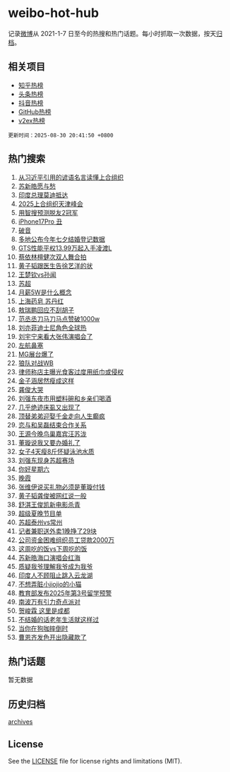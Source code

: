 # weibo-hot-hub

记录[微博](https://www.weibo.com)从 2021-1-7 日至今的热搜和热门话题。每小时抓取一次数据，按天[归档](archives)。

## 相关项目

- [知乎热榜](https://github.com/snaildev/zhihu-hot-hub)
- [头条热榜](https://github.com/snaildev/toutiao-hot-hub)
- [抖音热榜](https://github.com/snaildev/douyin-hot-hub)
- [GitHub热榜](https://github.com/snaildev/github-hot-hub)
- [v2ex热榜](https://github.com/snaildev/v2ex-hot-hub)


`更新时间：2025-08-30 20:41:50 +0800`

## 热门搜索

1. [从习近平引用的谚语名言读懂上合组织](https://m.weibo.cn/search?containerid=100103type%3D1%26t%3D10%26q%3D%23%E4%BB%8E%E4%B9%A0%E8%BF%91%E5%B9%B3%E5%BC%95%E7%94%A8%E7%9A%84%E8%B0%9A%E8%AF%AD%E5%90%8D%E8%A8%80%E8%AF%BB%E6%87%82%E4%B8%8A%E5%90%88%E7%BB%84%E7%BB%87%23&stream_entry_id=51&isnewpage=1&extparam=seat%3D1%26stream_entry_id%3D51%26pos%3D0%26filter_type%3Drealtimehot%26cate%3D10103%26c_type%3D51%26dgr%3D0%26q%3D%2523%25E4%25BB%258E%25E4%25B9%25A0%25E8%25BF%2591%25E5%25B9%25B3%25E5%25BC%2595%25E7%2594%25A8%25E7%259A%2584%25E8%25B0%259A%25E8%25AF%25AD%25E5%2590%258D%25E8%25A8%2580%25E8%25AF%25BB%25E6%2587%2582%25E4%25B8%258A%25E5%2590%2588%25E7%25BB%2584%25E7%25BB%2587%2523%26display_time%3D1756557708%26pre_seqid%3D175655770857805444306)
1. [苏新皓愿与愁](https://m.weibo.cn/search?containerid=100103type%3D1%26t%3D10%26q%3D%E8%8B%8F%E6%96%B0%E7%9A%93%E6%84%BF%E4%B8%8E%E6%84%81&stream_entry_id=31&isnewpage=1&extparam=seat%3D1%26stream_entry_id%3D31%26lcate%3D5001%26realpos%3D1%26filter_type%3Drealtimehot%26dgr%3D0%26band_rank%3D1%26c_type%3D31%26cate%3D5001%26flag%3D1%26q%3D%25E8%258B%258F%25E6%2596%25B0%25E7%259A%2593%25E6%2584%25BF%25E4%25B8%258E%25E6%2584%2581%26pos%3D0%26display_time%3D1756557708%26pre_seqid%3D175655770857805444306)
1. [印度总理莫迪抵达](https://m.weibo.cn/search?containerid=100103type%3D1%26t%3D10%26q%3D%23%E5%8D%B0%E5%BA%A6%E6%80%BB%E7%90%86%E8%8E%AB%E8%BF%AA%E6%8A%B5%E8%BE%BE%23&stream_entry_id=31&isnewpage=1&extparam=seat%3D1%26stream_entry_id%3D31%26lcate%3D5001%26realpos%3D2%26filter_type%3Drealtimehot%26dgr%3D0%26band_rank%3D2%26c_type%3D31%26cate%3D5001%26flag%3D1%26q%3D%2523%25E5%258D%25B0%25E5%25BA%25A6%25E6%2580%25BB%25E7%2590%2586%25E8%258E%25AB%25E8%25BF%25AA%25E6%258A%25B5%25E8%25BE%25BE%2523%26pos%3D1%26display_time%3D1756557708%26pre_seqid%3D175655770857805444306)
1. [2025上合组织天津峰会](https://m.weibo.cn/search?containerid=100103type%3D1%26t%3D10%26q%3D%232025%E4%B8%8A%E5%90%88%E7%BB%84%E7%BB%87%E5%A4%A9%E6%B4%A5%E5%B3%B0%E4%BC%9A%23&stream_entry_id=31&isnewpage=1&extparam=seat%3D1%26stream_entry_id%3D31%26lcate%3D5001%26realpos%3D3%26filter_type%3Drealtimehot%26dgr%3D0%26band_rank%3D3%26c_type%3D31%26cate%3D5001%26flag%3D0%26q%3D%25232025%25E4%25B8%258A%25E5%2590%2588%25E7%25BB%2584%25E7%25BB%2587%25E5%25A4%25A9%25E6%25B4%25A5%25E5%25B3%25B0%25E4%25BC%259A%2523%26pos%3D2%26display_time%3D1756557708%26pre_seqid%3D175655770857805444306)
1. [用智搜预测脱友2冠军](https://m.weibo.cn/search?containerid=100103type%3D1%26t%3D10%26q%3D%23%E7%94%A8%E6%99%BA%E6%90%9C%E9%A2%84%E6%B5%8B%E8%84%B1%E5%8F%8B2%E5%86%A0%E5%86%9B%23&stream_entry_id=31&isnewpage=1&extparam=seat%3D1%26stream_entry_id%3D31%26is_ad_pos%3D1%26lcate%3D5001%26q%3D%2523%25E7%2594%25A8%25E6%2599%25BA%25E6%2590%259C%25E9%25A2%2584%25E6%25B5%258B%25E8%2584%25B1%25E5%258F%258B2%25E5%2586%25A0%25E5%2586%259B%2523%26pos%3D3%26adid%3D299160%26c_type%3D31%26cate%3D5001%26band_rank%3D4%26filter_type%3Drealtimehot%26dgr%3D0%26display_time%3D1756557708%26pre_seqid%3D175655770857805444306)
1. [iPhone17Pro 丑](https://m.weibo.cn/search?containerid=100103type%3D1%26t%3D10%26q%3DiPhone17Pro+%E4%B8%91&stream_entry_id=31&isnewpage=1&extparam=seat%3D1%26stream_entry_id%3D31%26lcate%3D5001%26realpos%3D4%26filter_type%3Drealtimehot%26dgr%3D0%26band_rank%3D4%26c_type%3D31%26cate%3D5001%26flag%3D0%26q%3DiPhone17Pro%2520%25E4%25B8%2591%26pos%3D4%26display_time%3D1756557708%26pre_seqid%3D175655770857805444306)
1. [破音](https://m.weibo.cn/search?containerid=100103type%3D1%26t%3D10%26q%3D%E7%A0%B4%E9%9F%B3&stream_entry_id=31&isnewpage=1&extparam=seat%3D1%26stream_entry_id%3D31%26lcate%3D5001%26realpos%3D5%26filter_type%3Drealtimehot%26dgr%3D0%26band_rank%3D5%26c_type%3D31%26cate%3D5001%26flag%3D1%26q%3D%25E7%25A0%25B4%25E9%259F%25B3%26pos%3D5%26display_time%3D1756557708%26pre_seqid%3D175655770857805444306)
1. [多地公布今年七夕结婚登记数据](https://m.weibo.cn/search?containerid=100103type%3D1%26t%3D10%26q%3D%23%E5%A4%9A%E5%9C%B0%E5%85%AC%E5%B8%83%E4%BB%8A%E5%B9%B4%E4%B8%83%E5%A4%95%E7%BB%93%E5%A9%9A%E7%99%BB%E8%AE%B0%E6%95%B0%E6%8D%AE%23&stream_entry_id=31&isnewpage=1&extparam=seat%3D1%26stream_entry_id%3D31%26lcate%3D5001%26realpos%3D6%26filter_type%3Drealtimehot%26dgr%3D0%26band_rank%3D6%26c_type%3D31%26cate%3D5001%26flag%3D0%26q%3D%2523%25E5%25A4%259A%25E5%259C%25B0%25E5%2585%25AC%25E5%25B8%2583%25E4%25BB%258A%25E5%25B9%25B4%25E4%25B8%2583%25E5%25A4%2595%25E7%25BB%2593%25E5%25A9%259A%25E7%2599%25BB%25E8%25AE%25B0%25E6%2595%25B0%25E6%258D%25AE%2523%26pos%3D6%26display_time%3D1756557708%26pre_seqid%3D175655770857805444306)
1. [GTS性能平权13.99万起入手凌渡L](https://m.weibo.cn/search?containerid=100103type%3D1%26t%3D10%26q%3D%23GTS%E6%80%A7%E8%83%BD%E5%B9%B3%E6%9D%8313.99%E4%B8%87%E8%B5%B7%E5%85%A5%E6%89%8B%E5%87%8C%E6%B8%A1L%23&stream_entry_id=31&isnewpage=1&extparam=seat%3D1%26stream_entry_id%3D31%26is_ad_pos%3D1%26lcate%3D5001%26filter_type%3Drealtimehot%26adid%3D299123%26pos%3D7%26topic_ad%3D1%26c_type%3D31%26cate%3D5001%26band_rank%3D7%26q%3D%2523GTS%25E6%2580%25A7%25E8%2583%25BD%25E5%25B9%25B3%25E6%259D%258313.99%25E4%25B8%2587%25E8%25B5%25B7%25E5%2585%25A5%25E6%2589%258B%25E5%2587%258C%25E6%25B8%25A1L%2523%26dgr%3D0%26display_time%3D1756557708%26pre_seqid%3D175655770857805444306)
1. [蔡依林檀健次双人舞合拍](https://m.weibo.cn/search?containerid=100103type%3D1%26t%3D10%26q%3D%E8%94%A1%E4%BE%9D%E6%9E%97%E6%AA%80%E5%81%A5%E6%AC%A1%E5%8F%8C%E4%BA%BA%E8%88%9E%E5%90%88%E6%8B%8D&stream_entry_id=31&isnewpage=1&extparam=seat%3D1%26stream_entry_id%3D31%26lcate%3D5001%26realpos%3D7%26filter_type%3Drealtimehot%26dgr%3D0%26band_rank%3D7%26c_type%3D31%26cate%3D5001%26flag%3D1%26q%3D%25E8%2594%25A1%25E4%25BE%259D%25E6%259E%2597%25E6%25AA%2580%25E5%2581%25A5%25E6%25AC%25A1%25E5%258F%258C%25E4%25BA%25BA%25E8%2588%259E%25E5%2590%2588%25E6%258B%258D%26pos%3D8%26display_time%3D1756557708%26pre_seqid%3D175655770857805444306)
1. [黄子韬跟医生告徐艺洋的状](https://m.weibo.cn/search?containerid=100103type%3D1%26t%3D10%26q%3D%E9%BB%84%E5%AD%90%E9%9F%AC%E8%B7%9F%E5%8C%BB%E7%94%9F%E5%91%8A%E5%BE%90%E8%89%BA%E6%B4%8B%E7%9A%84%E7%8A%B6&stream_entry_id=31&isnewpage=1&extparam=seat%3D1%26stream_entry_id%3D31%26lcate%3D5001%26realpos%3D8%26filter_type%3Drealtimehot%26dgr%3D0%26band_rank%3D8%26c_type%3D31%26cate%3D5001%26flag%3D1%26q%3D%25E9%25BB%2584%25E5%25AD%2590%25E9%259F%25AC%25E8%25B7%259F%25E5%258C%25BB%25E7%2594%259F%25E5%2591%258A%25E5%25BE%2590%25E8%2589%25BA%25E6%25B4%258B%25E7%259A%2584%25E7%258A%25B6%26pos%3D9%26display_time%3D1756557708%26pre_seqid%3D175655770857805444306)
1. [王楚钦vs孙闻](https://m.weibo.cn/search?containerid=100103type%3D1%26t%3D10%26q%3D%23%E7%8E%8B%E6%A5%9A%E9%92%A6vs%E5%AD%99%E9%97%BB%23&stream_entry_id=31&isnewpage=1&extparam=seat%3D1%26stream_entry_id%3D31%26lcate%3D5001%26realpos%3D9%26filter_type%3Drealtimehot%26dgr%3D0%26band_rank%3D9%26c_type%3D31%26cate%3D5001%26flag%3D1%26q%3D%2523%25E7%258E%258B%25E6%25A5%259A%25E9%2592%25A6vs%25E5%25AD%2599%25E9%2597%25BB%2523%26pos%3D10%26display_time%3D1756557708%26pre_seqid%3D175655770857805444306)
1. [苏超](https://m.weibo.cn/search?containerid=100103type%3D1%26t%3D10%26q%3D%E8%8B%8F%E8%B6%85&stream_entry_id=31&isnewpage=1&extparam=seat%3D1%26stream_entry_id%3D31%26lcate%3D5001%26realpos%3D10%26filter_type%3Drealtimehot%26dgr%3D0%26band_rank%3D10%26c_type%3D31%26cate%3D5001%26flag%3D0%26q%3D%25E8%258B%258F%25E8%25B6%2585%26pos%3D11%26display_time%3D1756557708%26pre_seqid%3D175655770857805444306)
1. [月薪5W是什么概念](https://m.weibo.cn/search?containerid=100103type%3D1%26t%3D10%26q%3D%E6%9C%88%E8%96%AA5W%E6%98%AF%E4%BB%80%E4%B9%88%E6%A6%82%E5%BF%B5&stream_entry_id=31&isnewpage=1&extparam=seat%3D1%26stream_entry_id%3D31%26lcate%3D5001%26realpos%3D11%26filter_type%3Drealtimehot%26dgr%3D0%26band_rank%3D11%26c_type%3D31%26cate%3D5001%26flag%3D1%26q%3D%25E6%259C%2588%25E8%2596%25AA5W%25E6%2598%25AF%25E4%25BB%2580%25E4%25B9%2588%25E6%25A6%2582%25E5%25BF%25B5%26pos%3D12%26display_time%3D1756557708%26pre_seqid%3D175655770857805444306)
1. [上海药皂 苏丹红](https://m.weibo.cn/search?containerid=100103type%3D1%26t%3D10%26q%3D%E4%B8%8A%E6%B5%B7%E8%8D%AF%E7%9A%82+%E8%8B%8F%E4%B8%B9%E7%BA%A2&stream_entry_id=31&isnewpage=1&extparam=seat%3D1%26stream_entry_id%3D31%26lcate%3D5001%26realpos%3D12%26filter_type%3Drealtimehot%26dgr%3D0%26band_rank%3D12%26c_type%3D31%26cate%3D5001%26flag%3D0%26q%3D%25E4%25B8%258A%25E6%25B5%25B7%25E8%258D%25AF%25E7%259A%2582%2520%25E8%258B%258F%25E4%25B8%25B9%25E7%25BA%25A2%26pos%3D13%26display_time%3D1756557708%26pre_seqid%3D175655770857805444306)
1. [敖瑞鹏回应不刮胡子](https://m.weibo.cn/search?containerid=100103type%3D1%26t%3D10%26q%3D%23%E6%95%96%E7%91%9E%E9%B9%8F%E5%9B%9E%E5%BA%94%E4%B8%8D%E5%88%AE%E8%83%A1%E5%AD%90%23&stream_entry_id=31&isnewpage=1&extparam=seat%3D1%26stream_entry_id%3D31%26lcate%3D5001%26realpos%3D13%26filter_type%3Drealtimehot%26dgr%3D0%26band_rank%3D13%26c_type%3D31%26cate%3D5001%26flag%3D1%26q%3D%2523%25E6%2595%2596%25E7%2591%259E%25E9%25B9%258F%25E5%259B%259E%25E5%25BA%2594%25E4%25B8%258D%25E5%2588%25AE%25E8%2583%25A1%25E5%25AD%2590%2523%26pos%3D14%26display_time%3D1756557708%26pre_seqid%3D175655770857805444306)
1. [范丞丞刀马刀马点赞破1000w](https://m.weibo.cn/search?containerid=100103type%3D1%26t%3D10%26q%3D%23%E8%8C%83%E4%B8%9E%E4%B8%9E%E5%88%80%E9%A9%AC%E5%88%80%E9%A9%AC%E7%82%B9%E8%B5%9E%E7%A0%B41000w%23&stream_entry_id=31&isnewpage=1&extparam=seat%3D1%26stream_entry_id%3D31%26lcate%3D5001%26realpos%3D14%26filter_type%3Drealtimehot%26dgr%3D0%26band_rank%3D14%26c_type%3D31%26cate%3D5001%26flag%3D0%26q%3D%2523%25E8%258C%2583%25E4%25B8%259E%25E4%25B8%259E%25E5%2588%2580%25E9%25A9%25AC%25E5%2588%2580%25E9%25A9%25AC%25E7%2582%25B9%25E8%25B5%259E%25E7%25A0%25B41000w%2523%26pos%3D15%26display_time%3D1756557708%26pre_seqid%3D175655770857805444306)
1. [刘亦菲迪士尼角色全球热](https://m.weibo.cn/search?containerid=100103type%3D1%26t%3D10%26q%3D%E5%88%98%E4%BA%A6%E8%8F%B2%E8%BF%AA%E5%A3%AB%E5%B0%BC%E8%A7%92%E8%89%B2%E5%85%A8%E7%90%83%E7%83%AD&stream_entry_id=31&isnewpage=1&extparam=seat%3D1%26stream_entry_id%3D31%26lcate%3D5001%26realpos%3D15%26filter_type%3Drealtimehot%26dgr%3D0%26band_rank%3D15%26c_type%3D31%26cate%3D5001%26flag%3D1%26q%3D%25E5%2588%2598%25E4%25BA%25A6%25E8%258F%25B2%25E8%25BF%25AA%25E5%25A3%25AB%25E5%25B0%25BC%25E8%25A7%2592%25E8%2589%25B2%25E5%2585%25A8%25E7%2590%2583%25E7%2583%25AD%26pos%3D16%26display_time%3D1756557708%26pre_seqid%3D175655770857805444306)
1. [刘宇宁来看大张伟演唱会了](https://m.weibo.cn/search?containerid=100103type%3D1%26t%3D10%26q%3D%E5%88%98%E5%AE%87%E5%AE%81%E6%9D%A5%E7%9C%8B%E5%A4%A7%E5%BC%A0%E4%BC%9F%E6%BC%94%E5%94%B1%E4%BC%9A%E4%BA%86&stream_entry_id=31&isnewpage=1&extparam=seat%3D1%26stream_entry_id%3D31%26lcate%3D5001%26realpos%3D16%26filter_type%3Drealtimehot%26dgr%3D0%26band_rank%3D16%26c_type%3D31%26cate%3D5001%26flag%3D1%26q%3D%25E5%2588%2598%25E5%25AE%2587%25E5%25AE%2581%25E6%259D%25A5%25E7%259C%258B%25E5%25A4%25A7%25E5%25BC%25A0%25E4%25BC%259F%25E6%25BC%2594%25E5%2594%25B1%25E4%25BC%259A%25E4%25BA%2586%26pos%3D17%26display_time%3D1756557708%26pre_seqid%3D175655770857805444306)
1. [左航鼻塞](https://m.weibo.cn/search?containerid=100103type%3D1%26t%3D10%26q%3D%E5%B7%A6%E8%88%AA%E9%BC%BB%E5%A1%9E&stream_entry_id=31&isnewpage=1&extparam=seat%3D1%26stream_entry_id%3D31%26lcate%3D5001%26realpos%3D17%26filter_type%3Drealtimehot%26dgr%3D0%26band_rank%3D17%26c_type%3D31%26cate%3D5001%26flag%3D1%26q%3D%25E5%25B7%25A6%25E8%2588%25AA%25E9%25BC%25BB%25E5%25A1%259E%26pos%3D18%26display_time%3D1756557708%26pre_seqid%3D175655770857805444306)
1. [MG展台爆了](https://m.weibo.cn/search?containerid=100103type%3D1%26t%3D10%26q%3D%23MG%E5%B1%95%E5%8F%B0%E7%88%86%E4%BA%86%23&stream_entry_id=31&isnewpage=1&extparam=seat%3D1%26stream_entry_id%3D31%26lcate%3D5001%26realpos%3D18%26filter_type%3Drealtimehot%26dgr%3D0%26band_rank%3D18%26c_type%3D31%26cate%3D5001%26flag%3D1%26q%3D%2523MG%25E5%25B1%2595%25E5%258F%25B0%25E7%2588%2586%25E4%25BA%2586%2523%26pos%3D19%26display_time%3D1756557708%26pre_seqid%3D175655770857805444306)
1. [狼队对战WB](https://m.weibo.cn/search?containerid=100103type%3D1%26t%3D10%26q%3D%23%E7%8B%BC%E9%98%9F%E5%AF%B9%E6%88%98WB%23&stream_entry_id=31&isnewpage=1&extparam=seat%3D1%26stream_entry_id%3D31%26lcate%3D5001%26realpos%3D19%26filter_type%3Drealtimehot%26dgr%3D0%26band_rank%3D19%26c_type%3D31%26cate%3D5001%26flag%3D1%26q%3D%2523%25E7%258B%25BC%25E9%2598%259F%25E5%25AF%25B9%25E6%2588%2598WB%2523%26pos%3D20%26display_time%3D1756557708%26pre_seqid%3D175655770857805444306)
1. [律师称店主曝光食客过度用纸巾或侵权](https://m.weibo.cn/search?containerid=100103type%3D1%26t%3D10%26q%3D%23%E5%BE%8B%E5%B8%88%E7%A7%B0%E5%BA%97%E4%B8%BB%E6%9B%9D%E5%85%89%E9%A3%9F%E5%AE%A2%E8%BF%87%E5%BA%A6%E7%94%A8%E7%BA%B8%E5%B7%BE%E6%88%96%E4%BE%B5%E6%9D%83%23&stream_entry_id=31&isnewpage=1&extparam=seat%3D1%26stream_entry_id%3D31%26lcate%3D5001%26realpos%3D20%26filter_type%3Drealtimehot%26dgr%3D0%26band_rank%3D20%26c_type%3D31%26cate%3D5001%26flag%3D1%26q%3D%2523%25E5%25BE%258B%25E5%25B8%2588%25E7%25A7%25B0%25E5%25BA%2597%25E4%25B8%25BB%25E6%259B%259D%25E5%2585%2589%25E9%25A3%259F%25E5%25AE%25A2%25E8%25BF%2587%25E5%25BA%25A6%25E7%2594%25A8%25E7%25BA%25B8%25E5%25B7%25BE%25E6%2588%2596%25E4%25BE%25B5%25E6%259D%2583%2523%26pos%3D21%26display_time%3D1756557708%26pre_seqid%3D175655770857805444306)
1. [金子涵居然瘦成这样](https://m.weibo.cn/search?containerid=100103type%3D1%26t%3D10%26q%3D%E9%87%91%E5%AD%90%E6%B6%B5%E5%B1%85%E7%84%B6%E7%98%A6%E6%88%90%E8%BF%99%E6%A0%B7&stream_entry_id=31&isnewpage=1&extparam=seat%3D1%26stream_entry_id%3D31%26lcate%3D5001%26realpos%3D21%26filter_type%3Drealtimehot%26dgr%3D0%26band_rank%3D21%26c_type%3D31%26cate%3D5001%26flag%3D2%26q%3D%25E9%2587%2591%25E5%25AD%2590%25E6%25B6%25B5%25E5%25B1%2585%25E7%2584%25B6%25E7%2598%25A6%25E6%2588%2590%25E8%25BF%2599%25E6%25A0%25B7%26pos%3D22%26display_time%3D1756557708%26pre_seqid%3D175655770857805444306)
1. [龚俊大哭](https://m.weibo.cn/search?containerid=100103type%3D1%26t%3D10%26q%3D%E9%BE%9A%E4%BF%8A%E5%A4%A7%E5%93%AD&stream_entry_id=31&isnewpage=1&extparam=seat%3D1%26stream_entry_id%3D31%26lcate%3D5001%26realpos%3D22%26filter_type%3Drealtimehot%26dgr%3D0%26band_rank%3D22%26c_type%3D31%26cate%3D5001%26flag%3D2%26q%3D%25E9%25BE%259A%25E4%25BF%258A%25E5%25A4%25A7%25E5%2593%25AD%26pos%3D23%26display_time%3D1756557708%26pre_seqid%3D175655770857805444306)
1. [刘强东夜市用塑料碗和乡亲们喝酒](https://m.weibo.cn/search?containerid=100103type%3D1%26t%3D10%26q%3D%23%E5%88%98%E5%BC%BA%E4%B8%9C%E5%A4%9C%E5%B8%82%E7%94%A8%E5%A1%91%E6%96%99%E7%A2%97%E5%92%8C%E4%B9%A1%E4%BA%B2%E4%BB%AC%E5%96%9D%E9%85%92%23&stream_entry_id=31&isnewpage=1&extparam=seat%3D1%26stream_entry_id%3D31%26lcate%3D5001%26realpos%3D23%26filter_type%3Drealtimehot%26dgr%3D0%26band_rank%3D23%26c_type%3D31%26cate%3D5001%26flag%3D0%26q%3D%2523%25E5%2588%2598%25E5%25BC%25BA%25E4%25B8%259C%25E5%25A4%259C%25E5%25B8%2582%25E7%2594%25A8%25E5%25A1%2591%25E6%2596%2599%25E7%25A2%2597%25E5%2592%258C%25E4%25B9%25A1%25E4%25BA%25B2%25E4%25BB%25AC%25E5%2596%259D%25E9%2585%2592%2523%26pos%3D24%26display_time%3D1756557708%26pre_seqid%3D175655770857805444306)
1. [几乎绝迹床虱又出现了](https://m.weibo.cn/search?containerid=100103type%3D1%26t%3D10%26q%3D%23%E5%87%A0%E4%B9%8E%E7%BB%9D%E8%BF%B9%E5%BA%8A%E8%99%B1%E5%8F%88%E5%87%BA%E7%8E%B0%E4%BA%86%23&stream_entry_id=31&isnewpage=1&extparam=seat%3D1%26stream_entry_id%3D31%26lcate%3D5001%26realpos%3D24%26filter_type%3Drealtimehot%26dgr%3D0%26band_rank%3D24%26c_type%3D31%26cate%3D5001%26flag%3D0%26q%3D%2523%25E5%2587%25A0%25E4%25B9%258E%25E7%25BB%259D%25E8%25BF%25B9%25E5%25BA%258A%25E8%2599%25B1%25E5%258F%2588%25E5%2587%25BA%25E7%258E%25B0%25E4%25BA%2586%2523%26pos%3D25%26display_time%3D1756557708%26pre_seqid%3D175655770857805444306)
1. [顶替弟弟迎娶千金走向人生癫疯](https://m.weibo.cn/search?containerid=100103type%3D1%26t%3D10%26q%3D%E9%A1%B6%E6%9B%BF%E5%BC%9F%E5%BC%9F%E8%BF%8E%E5%A8%B6%E5%8D%83%E9%87%91%E8%B5%B0%E5%90%91%E4%BA%BA%E7%94%9F%E7%99%AB%E7%96%AF&stream_entry_id=31&isnewpage=1&extparam=seat%3D1%26stream_entry_id%3D31%26lcate%3D5001%26realpos%3D25%26filter_type%3Drealtimehot%26dgr%3D0%26band_rank%3D25%26c_type%3D31%26cate%3D5001%26flag%3D1%26q%3D%25E9%25A1%25B6%25E6%259B%25BF%25E5%25BC%259F%25E5%25BC%259F%25E8%25BF%258E%25E5%25A8%25B6%25E5%258D%2583%25E9%2587%2591%25E8%25B5%25B0%25E5%2590%2591%25E4%25BA%25BA%25E7%2594%259F%25E7%2599%25AB%25E7%2596%25AF%26pos%3D26%26display_time%3D1756557708%26pre_seqid%3D175655770857805444306)
1. [恋与和吴磊结束合作关系](https://m.weibo.cn/search?containerid=100103type%3D1%26t%3D10%26q%3D%23%E6%81%8B%E4%B8%8E%E5%92%8C%E5%90%B4%E7%A3%8A%E7%BB%93%E6%9D%9F%E5%90%88%E4%BD%9C%E5%85%B3%E7%B3%BB%23&stream_entry_id=31&isnewpage=1&extparam=seat%3D1%26stream_entry_id%3D31%26lcate%3D5001%26realpos%3D26%26filter_type%3Drealtimehot%26dgr%3D0%26band_rank%3D26%26c_type%3D31%26cate%3D5001%26flag%3D0%26q%3D%2523%25E6%2581%258B%25E4%25B8%258E%25E5%2592%258C%25E5%2590%25B4%25E7%25A3%258A%25E7%25BB%2593%25E6%259D%259F%25E5%2590%2588%25E4%25BD%259C%25E5%2585%25B3%25E7%25B3%25BB%2523%26pos%3D27%26display_time%3D1756557708%26pre_seqid%3D175655770857805444306)
1. [王源今晚鸟巢嘉宾汪苏泷](https://m.weibo.cn/search?containerid=100103type%3D1%26t%3D10%26q%3D%23%E7%8E%8B%E6%BA%90%E4%BB%8A%E6%99%9A%E9%B8%9F%E5%B7%A2%E5%98%89%E5%AE%BE%E6%B1%AA%E8%8B%8F%E6%B3%B7%23&stream_entry_id=31&isnewpage=1&extparam=seat%3D1%26stream_entry_id%3D31%26lcate%3D5001%26realpos%3D27%26filter_type%3Drealtimehot%26dgr%3D0%26band_rank%3D27%26c_type%3D31%26cate%3D5001%26flag%3D0%26q%3D%2523%25E7%258E%258B%25E6%25BA%2590%25E4%25BB%258A%25E6%2599%259A%25E9%25B8%259F%25E5%25B7%25A2%25E5%2598%2589%25E5%25AE%25BE%25E6%25B1%25AA%25E8%258B%258F%25E6%25B3%25B7%2523%26pos%3D28%26display_time%3D1756557708%26pre_seqid%3D175655770857805444306)
1. [董璇说我又要办婚礼了](https://m.weibo.cn/search?containerid=100103type%3D1%26t%3D10%26q%3D%23%E8%91%A3%E7%92%87%E8%AF%B4%E6%88%91%E5%8F%88%E8%A6%81%E5%8A%9E%E5%A9%9A%E7%A4%BC%E4%BA%86%23&stream_entry_id=31&isnewpage=1&extparam=seat%3D1%26stream_entry_id%3D31%26lcate%3D5001%26realpos%3D28%26filter_type%3Drealtimehot%26dgr%3D0%26band_rank%3D28%26c_type%3D31%26cate%3D5001%26flag%3D0%26q%3D%2523%25E8%2591%25A3%25E7%2592%2587%25E8%25AF%25B4%25E6%2588%2591%25E5%258F%2588%25E8%25A6%2581%25E5%258A%259E%25E5%25A9%259A%25E7%25A4%25BC%25E4%25BA%2586%2523%26pos%3D29%26display_time%3D1756557708%26pre_seqid%3D175655770857805444306)
1. [女子4天瘦8斤怀疑泳池水质](https://m.weibo.cn/search?containerid=100103type%3D1%26t%3D10%26q%3D%23%E5%A5%B3%E5%AD%904%E5%A4%A9%E7%98%A68%E6%96%A4%E6%80%80%E7%96%91%E6%B3%B3%E6%B1%A0%E6%B0%B4%E8%B4%A8%23&stream_entry_id=31&isnewpage=1&extparam=seat%3D1%26stream_entry_id%3D31%26lcate%3D5001%26realpos%3D29%26filter_type%3Drealtimehot%26dgr%3D0%26band_rank%3D29%26c_type%3D31%26cate%3D5001%26flag%3D1%26q%3D%2523%25E5%25A5%25B3%25E5%25AD%25904%25E5%25A4%25A9%25E7%2598%25A68%25E6%2596%25A4%25E6%2580%2580%25E7%2596%2591%25E6%25B3%25B3%25E6%25B1%25A0%25E6%25B0%25B4%25E8%25B4%25A8%2523%26pos%3D30%26display_time%3D1756557708%26pre_seqid%3D175655770857805444306)
1. [刘强东现身苏超赛场](https://m.weibo.cn/search?containerid=100103type%3D1%26t%3D10%26q%3D%23%E5%88%98%E5%BC%BA%E4%B8%9C%E7%8E%B0%E8%BA%AB%E8%8B%8F%E8%B6%85%E8%B5%9B%E5%9C%BA%23&stream_entry_id=31&isnewpage=1&extparam=seat%3D1%26stream_entry_id%3D31%26lcate%3D5001%26realpos%3D30%26filter_type%3Drealtimehot%26dgr%3D0%26band_rank%3D30%26c_type%3D31%26cate%3D5001%26flag%3D1%26q%3D%2523%25E5%2588%2598%25E5%25BC%25BA%25E4%25B8%259C%25E7%258E%25B0%25E8%25BA%25AB%25E8%258B%258F%25E8%25B6%2585%25E8%25B5%259B%25E5%259C%25BA%2523%26pos%3D31%26display_time%3D1756557708%26pre_seqid%3D175655770857805444306)
1. [你好星期六](https://m.weibo.cn/search?containerid=100103type%3D1%26t%3D10%26q%3D%E4%BD%A0%E5%A5%BD%E6%98%9F%E6%9C%9F%E5%85%AD&stream_entry_id=31&isnewpage=1&extparam=seat%3D1%26stream_entry_id%3D31%26lcate%3D5001%26realpos%3D31%26filter_type%3Drealtimehot%26dgr%3D0%26band_rank%3D31%26c_type%3D31%26cate%3D5001%26flag%3D1%26q%3D%25E4%25BD%25A0%25E5%25A5%25BD%25E6%2598%259F%25E6%259C%259F%25E5%2585%25AD%26pos%3D32%26display_time%3D1756557708%26pre_seqid%3D175655770857805444306)
1. [晚霞](https://m.weibo.cn/search?containerid=100103type%3D1%26t%3D10%26q%3D%E6%99%9A%E9%9C%9E&stream_entry_id=31&isnewpage=1&extparam=seat%3D1%26stream_entry_id%3D31%26lcate%3D5001%26realpos%3D32%26filter_type%3Drealtimehot%26dgr%3D0%26band_rank%3D32%26c_type%3D31%26cate%3D5001%26flag%3D1%26q%3D%25E6%2599%259A%25E9%259C%259E%26pos%3D33%26display_time%3D1756557708%26pre_seqid%3D175655770857805444306)
1. [张维伊说买礼物必须是董璇付钱](https://m.weibo.cn/search?containerid=100103type%3D1%26t%3D10%26q%3D%23%E5%BC%A0%E7%BB%B4%E4%BC%8A%E8%AF%B4%E4%B9%B0%E7%A4%BC%E7%89%A9%E5%BF%85%E9%A1%BB%E6%98%AF%E8%91%A3%E7%92%87%E4%BB%98%E9%92%B1%23&stream_entry_id=31&isnewpage=1&extparam=seat%3D1%26stream_entry_id%3D31%26lcate%3D5001%26realpos%3D33%26filter_type%3Drealtimehot%26dgr%3D0%26band_rank%3D33%26c_type%3D31%26cate%3D5001%26flag%3D0%26q%3D%2523%25E5%25BC%25A0%25E7%25BB%25B4%25E4%25BC%258A%25E8%25AF%25B4%25E4%25B9%25B0%25E7%25A4%25BC%25E7%2589%25A9%25E5%25BF%2585%25E9%25A1%25BB%25E6%2598%25AF%25E8%2591%25A3%25E7%2592%2587%25E4%25BB%2598%25E9%2592%25B1%2523%26pos%3D34%26display_time%3D1756557708%26pre_seqid%3D175655770857805444306)
1. [黄子韬龚俊被网红说一般](https://m.weibo.cn/search?containerid=100103type%3D1%26t%3D10%26q%3D%E9%BB%84%E5%AD%90%E9%9F%AC%E9%BE%9A%E4%BF%8A%E8%A2%AB%E7%BD%91%E7%BA%A2%E8%AF%B4%E4%B8%80%E8%88%AC&stream_entry_id=31&isnewpage=1&extparam=seat%3D1%26stream_entry_id%3D31%26lcate%3D5001%26realpos%3D34%26filter_type%3Drealtimehot%26dgr%3D0%26band_rank%3D34%26c_type%3D31%26cate%3D5001%26flag%3D1%26q%3D%25E9%25BB%2584%25E5%25AD%2590%25E9%259F%25AC%25E9%25BE%259A%25E4%25BF%258A%25E8%25A2%25AB%25E7%25BD%2591%25E7%25BA%25A2%25E8%25AF%25B4%25E4%25B8%2580%25E8%2588%25AC%26pos%3D35%26display_time%3D1756557708%26pre_seqid%3D175655770857805444306)
1. [舒淇王俊凯新电影杀青](https://m.weibo.cn/search?containerid=100103type%3D1%26t%3D10%26q%3D%23%E8%88%92%E6%B7%87%E7%8E%8B%E4%BF%8A%E5%87%AF%E6%96%B0%E7%94%B5%E5%BD%B1%E6%9D%80%E9%9D%92%23&stream_entry_id=31&isnewpage=1&extparam=seat%3D1%26stream_entry_id%3D31%26lcate%3D5001%26realpos%3D35%26filter_type%3Drealtimehot%26dgr%3D0%26band_rank%3D35%26c_type%3D31%26cate%3D5001%26flag%3D0%26q%3D%2523%25E8%2588%2592%25E6%25B7%2587%25E7%258E%258B%25E4%25BF%258A%25E5%2587%25AF%25E6%2596%25B0%25E7%2594%25B5%25E5%25BD%25B1%25E6%259D%2580%25E9%259D%2592%2523%26pos%3D36%26display_time%3D1756557708%26pre_seqid%3D175655770857805444306)
1. [超级夏晚节目单](https://m.weibo.cn/search?containerid=100103type%3D1%26t%3D10%26q%3D%E8%B6%85%E7%BA%A7%E5%A4%8F%E6%99%9A%E8%8A%82%E7%9B%AE%E5%8D%95&stream_entry_id=31&isnewpage=1&extparam=seat%3D1%26stream_entry_id%3D31%26lcate%3D5001%26realpos%3D36%26filter_type%3Drealtimehot%26dgr%3D0%26band_rank%3D36%26c_type%3D31%26cate%3D5001%26flag%3D1%26q%3D%25E8%25B6%2585%25E7%25BA%25A7%25E5%25A4%258F%25E6%2599%259A%25E8%258A%2582%25E7%259B%25AE%25E5%258D%2595%26pos%3D37%26display_time%3D1756557708%26pre_seqid%3D175655770857805444306)
1. [苏超泰州vs常州](https://m.weibo.cn/search?containerid=100103type%3D1%26t%3D10%26q%3D%23%E8%8B%8F%E8%B6%85%E6%B3%B0%E5%B7%9Evs%E5%B8%B8%E5%B7%9E%23&stream_entry_id=31&isnewpage=1&extparam=seat%3D1%26stream_entry_id%3D31%26lcate%3D5001%26realpos%3D37%26filter_type%3Drealtimehot%26dgr%3D0%26band_rank%3D37%26c_type%3D31%26cate%3D5001%26flag%3D1%26q%3D%2523%25E8%258B%258F%25E8%25B6%2585%25E6%25B3%25B0%25E5%25B7%259Evs%25E5%25B8%25B8%25E5%25B7%259E%2523%26pos%3D38%26display_time%3D1756557708%26pre_seqid%3D175655770857805444306)
1. [记者兼职送外卖1晚挣了29块](https://m.weibo.cn/search?containerid=100103type%3D1%26t%3D10%26q%3D%23%E8%AE%B0%E8%80%85%E5%85%BC%E8%81%8C%E9%80%81%E5%A4%96%E5%8D%961%E6%99%9A%E6%8C%A3%E4%BA%8629%E5%9D%97%23&stream_entry_id=31&isnewpage=1&extparam=seat%3D1%26stream_entry_id%3D31%26lcate%3D5001%26realpos%3D38%26filter_type%3Drealtimehot%26dgr%3D0%26band_rank%3D38%26c_type%3D31%26cate%3D5001%26flag%3D1%26q%3D%2523%25E8%25AE%25B0%25E8%2580%2585%25E5%2585%25BC%25E8%2581%258C%25E9%2580%2581%25E5%25A4%2596%25E5%258D%25961%25E6%2599%259A%25E6%258C%25A3%25E4%25BA%258629%25E5%259D%2597%2523%26pos%3D39%26display_time%3D1756557708%26pre_seqid%3D175655770857805444306)
1. [公司资金困难组织员工贷款2000万](https://m.weibo.cn/search?containerid=100103type%3D1%26t%3D10%26q%3D%23%E5%85%AC%E5%8F%B8%E8%B5%84%E9%87%91%E5%9B%B0%E9%9A%BE%E7%BB%84%E7%BB%87%E5%91%98%E5%B7%A5%E8%B4%B7%E6%AC%BE2000%E4%B8%87%23&stream_entry_id=31&isnewpage=1&extparam=seat%3D1%26stream_entry_id%3D31%26lcate%3D5001%26realpos%3D39%26filter_type%3Drealtimehot%26dgr%3D0%26band_rank%3D39%26c_type%3D31%26cate%3D5001%26flag%3D1%26q%3D%2523%25E5%2585%25AC%25E5%258F%25B8%25E8%25B5%2584%25E9%2587%2591%25E5%259B%25B0%25E9%259A%25BE%25E7%25BB%2584%25E7%25BB%2587%25E5%2591%2598%25E5%25B7%25A5%25E8%25B4%25B7%25E6%25AC%25BE2000%25E4%25B8%2587%2523%26pos%3D40%26display_time%3D1756557708%26pre_seqid%3D175655770857805444306)
1. [这周吃的饭vs下周吃的饭](https://m.weibo.cn/search?containerid=100103type%3D1%26t%3D10%26q%3D%E8%BF%99%E5%91%A8%E5%90%83%E7%9A%84%E9%A5%ADvs%E4%B8%8B%E5%91%A8%E5%90%83%E7%9A%84%E9%A5%AD&stream_entry_id=31&isnewpage=1&extparam=seat%3D1%26stream_entry_id%3D31%26lcate%3D5001%26realpos%3D40%26filter_type%3Drealtimehot%26dgr%3D0%26band_rank%3D40%26c_type%3D31%26cate%3D5001%26flag%3D1%26q%3D%25E8%25BF%2599%25E5%2591%25A8%25E5%2590%2583%25E7%259A%2584%25E9%25A5%25ADvs%25E4%25B8%258B%25E5%2591%25A8%25E5%2590%2583%25E7%259A%2584%25E9%25A5%25AD%26pos%3D41%26display_time%3D1756557708%26pre_seqid%3D175655770857805444306)
1. [苏新皓海口演唱会红海](https://m.weibo.cn/search?containerid=100103type%3D1%26t%3D10%26q%3D%23%E8%8B%8F%E6%96%B0%E7%9A%93%E6%B5%B7%E5%8F%A3%E6%BC%94%E5%94%B1%E4%BC%9A%E7%BA%A2%E6%B5%B7%23&stream_entry_id=31&isnewpage=1&extparam=seat%3D1%26stream_entry_id%3D31%26lcate%3D5001%26realpos%3D41%26filter_type%3Drealtimehot%26dgr%3D0%26band_rank%3D41%26c_type%3D31%26cate%3D5001%26flag%3D1%26q%3D%2523%25E8%258B%258F%25E6%2596%25B0%25E7%259A%2593%25E6%25B5%25B7%25E5%258F%25A3%25E6%25BC%2594%25E5%2594%25B1%25E4%25BC%259A%25E7%25BA%25A2%25E6%25B5%25B7%2523%26pos%3D42%26display_time%3D1756557708%26pre_seqid%3D175655770857805444306)
1. [质疑我爷理解我爷成为我爷](https://m.weibo.cn/search?containerid=100103type%3D1%26t%3D10%26q%3D%E8%B4%A8%E7%96%91%E6%88%91%E7%88%B7%E7%90%86%E8%A7%A3%E6%88%91%E7%88%B7%E6%88%90%E4%B8%BA%E6%88%91%E7%88%B7&stream_entry_id=31&isnewpage=1&extparam=seat%3D1%26stream_entry_id%3D31%26lcate%3D5001%26realpos%3D42%26filter_type%3Drealtimehot%26dgr%3D0%26band_rank%3D42%26c_type%3D31%26cate%3D5001%26flag%3D1%26q%3D%25E8%25B4%25A8%25E7%2596%2591%25E6%2588%2591%25E7%2588%25B7%25E7%2590%2586%25E8%25A7%25A3%25E6%2588%2591%25E7%2588%25B7%25E6%2588%2590%25E4%25B8%25BA%25E6%2588%2591%25E7%2588%25B7%26pos%3D43%26display_time%3D1756557708%26pre_seqid%3D175655770857805444306)
1. [印度人不顾阻止跳入云龙湖](https://m.weibo.cn/search?containerid=100103type%3D1%26t%3D10%26q%3D%E5%8D%B0%E5%BA%A6%E4%BA%BA%E4%B8%8D%E9%A1%BE%E9%98%BB%E6%AD%A2%E8%B7%B3%E5%85%A5%E4%BA%91%E9%BE%99%E6%B9%96&stream_entry_id=31&isnewpage=1&extparam=seat%3D1%26stream_entry_id%3D31%26lcate%3D5001%26realpos%3D43%26filter_type%3Drealtimehot%26dgr%3D0%26band_rank%3D43%26c_type%3D31%26cate%3D5001%26flag%3D1%26q%3D%25E5%258D%25B0%25E5%25BA%25A6%25E4%25BA%25BA%25E4%25B8%258D%25E9%25A1%25BE%25E9%2598%25BB%25E6%25AD%25A2%25E8%25B7%25B3%25E5%2585%25A5%25E4%25BA%2591%25E9%25BE%2599%25E6%25B9%2596%26pos%3D44%26display_time%3D1756557708%26pre_seqid%3D175655770857805444306)
1. [不想弄脏小jiojio的小猫](https://m.weibo.cn/search?containerid=100103type%3D1%26t%3D10%26q%3D%E4%B8%8D%E6%83%B3%E5%BC%84%E8%84%8F%E5%B0%8Fjiojio%E7%9A%84%E5%B0%8F%E7%8C%AB&stream_entry_id=31&isnewpage=1&extparam=seat%3D1%26stream_entry_id%3D31%26lcate%3D5001%26realpos%3D44%26filter_type%3Drealtimehot%26dgr%3D0%26band_rank%3D44%26c_type%3D31%26cate%3D5001%26flag%3D1%26q%3D%25E4%25B8%258D%25E6%2583%25B3%25E5%25BC%2584%25E8%2584%258F%25E5%25B0%258Fjiojio%25E7%259A%2584%25E5%25B0%258F%25E7%258C%25AB%26pos%3D45%26display_time%3D1756557708%26pre_seqid%3D175655770857805444306)
1. [教育部发布2025年第3号留学预警](https://m.weibo.cn/search?containerid=100103type%3D1%26t%3D10%26q%3D%23%E6%95%99%E8%82%B2%E9%83%A8%E5%8F%91%E5%B8%832025%E5%B9%B4%E7%AC%AC3%E5%8F%B7%E7%95%99%E5%AD%A6%E9%A2%84%E8%AD%A6%23&stream_entry_id=31&isnewpage=1&extparam=seat%3D1%26stream_entry_id%3D31%26lcate%3D5001%26realpos%3D45%26filter_type%3Drealtimehot%26dgr%3D0%26band_rank%3D45%26c_type%3D31%26cate%3D5001%26flag%3D1%26q%3D%2523%25E6%2595%2599%25E8%2582%25B2%25E9%2583%25A8%25E5%258F%2591%25E5%25B8%25832025%25E5%25B9%25B4%25E7%25AC%25AC3%25E5%258F%25B7%25E7%2595%2599%25E5%25AD%25A6%25E9%25A2%2584%25E8%25AD%25A6%2523%26pos%3D46%26display_time%3D1756557708%26pre_seqid%3D175655770857805444306)
1. [南波万有引力奇点派对](https://m.weibo.cn/search?containerid=100103type%3D1%26t%3D10%26q%3D%23%E5%8D%97%E6%B3%A2%E4%B8%87%E6%9C%89%E5%BC%95%E5%8A%9B%E5%A5%87%E7%82%B9%E6%B4%BE%E5%AF%B9%23&stream_entry_id=31&isnewpage=1&extparam=seat%3D1%26stream_entry_id%3D31%26lcate%3D5001%26realpos%3D46%26filter_type%3Drealtimehot%26dgr%3D0%26band_rank%3D46%26c_type%3D31%26cate%3D5001%26flag%3D1%26q%3D%2523%25E5%258D%2597%25E6%25B3%25A2%25E4%25B8%2587%25E6%259C%2589%25E5%25BC%2595%25E5%258A%259B%25E5%25A5%2587%25E7%2582%25B9%25E6%25B4%25BE%25E5%25AF%25B9%2523%26pos%3D47%26display_time%3D1756557708%26pre_seqid%3D175655770857805444306)
1. [贺峻霖 这里是成都](https://m.weibo.cn/search?containerid=100103type%3D1%26t%3D10%26q%3D%E8%B4%BA%E5%B3%BB%E9%9C%96+%E8%BF%99%E9%87%8C%E6%98%AF%E6%88%90%E9%83%BD&stream_entry_id=31&isnewpage=1&extparam=seat%3D1%26stream_entry_id%3D31%26lcate%3D5001%26realpos%3D47%26filter_type%3Drealtimehot%26dgr%3D0%26band_rank%3D47%26c_type%3D31%26cate%3D5001%26flag%3D1%26q%3D%25E8%25B4%25BA%25E5%25B3%25BB%25E9%259C%2596%2520%25E8%25BF%2599%25E9%2587%258C%25E6%2598%25AF%25E6%2588%2590%25E9%2583%25BD%26pos%3D48%26display_time%3D1756557708%26pre_seqid%3D175655770857805444306)
1. [不结婚的话老年生活就这样过](https://m.weibo.cn/search?containerid=100103type%3D1%26t%3D10%26q%3D%E4%B8%8D%E7%BB%93%E5%A9%9A%E7%9A%84%E8%AF%9D%E8%80%81%E5%B9%B4%E7%94%9F%E6%B4%BB%E5%B0%B1%E8%BF%99%E6%A0%B7%E8%BF%87&stream_entry_id=31&isnewpage=1&extparam=seat%3D1%26stream_entry_id%3D31%26lcate%3D5001%26realpos%3D48%26filter_type%3Drealtimehot%26dgr%3D0%26band_rank%3D48%26c_type%3D31%26cate%3D5001%26flag%3D0%26q%3D%25E4%25B8%258D%25E7%25BB%2593%25E5%25A9%259A%25E7%259A%2584%25E8%25AF%259D%25E8%2580%2581%25E5%25B9%25B4%25E7%2594%259F%25E6%25B4%25BB%25E5%25B0%25B1%25E8%25BF%2599%25E6%25A0%25B7%25E8%25BF%2587%26pos%3D49%26display_time%3D1756557708%26pre_seqid%3D175655770857805444306)
1. [当你在狗咖摔倒时](https://m.weibo.cn/search?containerid=100103type%3D1%26t%3D10%26q%3D%23%E5%BD%93%E4%BD%A0%E5%9C%A8%E7%8B%97%E5%92%96%E6%91%94%E5%80%92%E6%97%B6%23&stream_entry_id=31&isnewpage=1&extparam=seat%3D1%26stream_entry_id%3D31%26lcate%3D5001%26realpos%3D49%26filter_type%3Drealtimehot%26dgr%3D0%26band_rank%3D49%26c_type%3D31%26cate%3D5001%26flag%3D0%26q%3D%2523%25E5%25BD%2593%25E4%25BD%25A0%25E5%259C%25A8%25E7%258B%2597%25E5%2592%2596%25E6%2591%2594%25E5%2580%2592%25E6%2597%25B6%2523%26pos%3D50%26display_time%3D1756557708%26pre_seqid%3D175655770857805444306)
1. [曹恩齐发色开出隐藏款了](https://m.weibo.cn/search?containerid=100103type%3D1%26t%3D10%26q%3D%23%E6%9B%B9%E6%81%A9%E9%BD%90%E5%8F%91%E8%89%B2%E5%BC%80%E5%87%BA%E9%9A%90%E8%97%8F%E6%AC%BE%E4%BA%86%23&stream_entry_id=31&isnewpage=1&extparam=seat%3D1%26stream_entry_id%3D31%26lcate%3D5001%26realpos%3D50%26filter_type%3Drealtimehot%26dgr%3D0%26band_rank%3D50%26c_type%3D31%26cate%3D5001%26flag%3D1%26q%3D%2523%25E6%259B%25B9%25E6%2581%25A9%25E9%25BD%2590%25E5%258F%2591%25E8%2589%25B2%25E5%25BC%2580%25E5%2587%25BA%25E9%259A%2590%25E8%2597%258F%25E6%25AC%25BE%25E4%25BA%2586%2523%26pos%3D51%26display_time%3D1756557708%26pre_seqid%3D175655770857805444306)

## 热门话题

暂无数据

## 历史归档

[archives](archives)

## License

See the [LICENSE](LICENSE) file for license rights and limitations (MIT).
